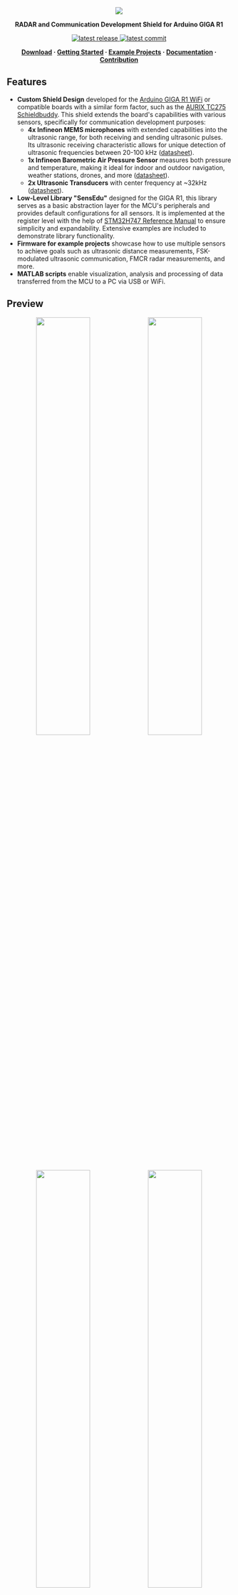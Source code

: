 <p align="center">
  <img src="https://ik.imagekit.io/vladysor/EduSense/SensEdu.png?updatedAt=1737384924374">
</p>

<b>
<p align="center">RADAR and Communication Development Shield for Arduino GIGA R1</p>
</b>

<p align="center">
  <a href="https://github.com/ShiegeChan/Edusense/releases/">
    <img src="https://img.shields.io/github/v/release/ShiegeChan/Edusense?include_prereleases" alt="latest release" />
  </a>
  <a href="https://github.com/ShiegeChan/Edusense/commits/main">
    <img src="https://img.shields.io/github/last-commit/ShiegeChan/Edusense" alt="latest commit" />
  </a>
</p>

<b>
<p align="center">
	<a href="https://github.com/ShiegeChan/Edusense/releases">Download</a> · 
	<a href="https://github.com/ShiegeChan/Edusense/releases">Getting Started</a> · 
	<a href="https://github.com/ShiegeChan/Edusense/releases">Example Projects</a> · 
	<a href="https://github.com/ShiegeChan/Edusense/releases">Documentation</a> · 
	<a href="https://github.com/ShiegeChan/Edusense/releases">Contribution</a>
</p>
</b>


## Features

* **Custom Shield Design** developed for the <a href="https://docs.arduino.cc/hardware/giga-r1-wifi/?queryID=undefined">Arduino GIGA R1 WiFi</a> or compatible boards with a similar form factor, such as the <a href="https://www.infineon.com/cms/en/product/promopages/AURIX-microcontroller-boards/low-cost-arduino-kits/AURIX-TC275-Schieldbuddy-/">AURIX TC275 Schieldbuddy</a>. This shield extends the board's capabilities with various sensors, specifically for communication development purposes:
  * **4x Infineon MEMS microphones** with extended capabilities into the ultrasonic range, for both receiving and sending ultrasonic pulses. Its ultrasonic receiving characteristic allows for unique detection of ultrasonic frequencies between 20-100 kHz (<a href="https://www.infineon.com/dgdl/Infineon-MEMS_IM70A135UT-ProductBrief-v01_00-EN.pdf?fileId=8ac78c8c7ddc01d7017e4d7af9084967">datasheet</a>).
  * **1x Infineon Barometric Air Pressure Sensor** measures both pressure and temperature, making it ideal for indoor and outdoor navigation, weather stations, drones, and more (<a href="https://www.infineon.com/dgdl/Infineon-DPS310-DataSheet-v01_02-EN.pdf?fileId=5546d462576f34750157750826c42242">datasheet</a>).
  * **2x Ultrasonic Transducers** with center frequency at ~32kHz (<a href="https://www.farnell.com/datasheets/4413630.pdf?_gl=1*1fltz5c*_gcl_au*MTQwMTY3ODgxOC4xNzI2NDc2MDYw">datasheet</a>).
* **Low-Level Library "SensEdu"** designed for the GIGA R1, this library serves as a basic abstraction layer for the MCU's peripherals and provides default configurations for all sensors. It is implemented at the register level with the help of <a href="https://www.st.com/resource/en/reference_manual/rm0399-stm32h745755-and-stm32h747757-advanced-armbased-32bit-mcus-stmicroelectronics.pdf">STM32H747 Reference Manual</a> to ensure simplicity and expandability. Extensive examples are included to demonstrate library functionality.
* **Firmware for example projects** showcase how to use multiple sensors to achieve goals such as ultrasonic distance measurements, FSK-modulated ultrasonic communication, FMCR radar measurements, and more.
* **MATLAB scripts** enable visualization, analysis and processing of data transferred from the MCU to a PC via USB or WiFi.


## Preview

<p align="center" style="margin:0">
  <img src="https://ik.imagekit.io/vladysor/EduSense/UltraSoundDistanceMeasurements.png?updatedAt=1737387654907" width="49%">
  <img src="https://ik.imagekit.io/vladysor/EduSense/xcorr.png?updatedAt=1737389110433" width="49%">
  <img src="https://ik.imagekit.io/vladysor/EduSense/WiFi_comms.png?updatedAt=1737390371732" width="49%">
  <img src="https://ik.imagekit.io/vladysor/EduSense/ChirpSignalGen.png?updatedAt=1737389611634" width="49%">
  <img src="https://ik.imagekit.io/vladysor/EduSense/placeholder.png?updatedAt=1737389517404" width="49%">
  <img src="https://ik.imagekit.io/vladysor/EduSense/placeholder.png?updatedAt=1737389517404" width="49%">
</p>


## Installation

1. Download the latest release version from the <a href="https://github.com/ShiegeChan/Edusense/releases">Download page</a>.
2. Extract the downloaded files and place the **libraries** folder into: `C:\Users\your_username\Documents\Arduino\`.
3. The *projects* folder can be placed anywhere in your system.
4. Open the <a href="https://www.arduino.cc/en/software">Arduino IDE</a> and install **Arduino Giga R1 board package** via the Boards Manager.

<p align="left" style="margin:0">
  <img src="https://ik.imagekit.io/vladysor/EduSense/installation_guide.gif?updatedAt=1737981447785">
</p>
<p align="left" style="margin:0">
  <img src="https://ik.imagekit.io/vladysor/EduSense/boards_manager.png?updatedAt=1737981687217" width="50%">
</p>


## Starting a Project

To get started, you can explore the hardware interface by following the examples provided in the SensEdu library (`Arduino\libraries\SensEdu\examples\`). A detailed description of all functions can be found in the <a href="https://github.com/ShiegeChan/Edusense/releases">Documentation</a> under the "SensEdu Library" section.

In the `projects/` directory, you will find several complete projects designed for this board, including:
* **Ultrasnoic Distance Measurements** *(in progress)*
* **Ultrasonic FSK Communication** *(coming soon)*
* **Chirp Radio Wave Generation** *(coming soon)*
* **Weather Station** *(coming soon)*
* **WiFi MATLAB Communication** *(coming soon)*

Detailed explanations for each project are available in the "Projects" section of the <a href="https://github.com/ShiegeChan/Edusense/releases">Documentation</a>.


## Support

If you would like to contribute, please open a pull request!
You can also suggest improvements or check already opened <a href="https://github.com/ShiegeChan/Edusense/issues">issues</a> to help fix bugs or add new features.


## License

* [**GPL-3.0 license**](https://github.com/ShiegeChan/Edusense/blob/main/LICENSE)
